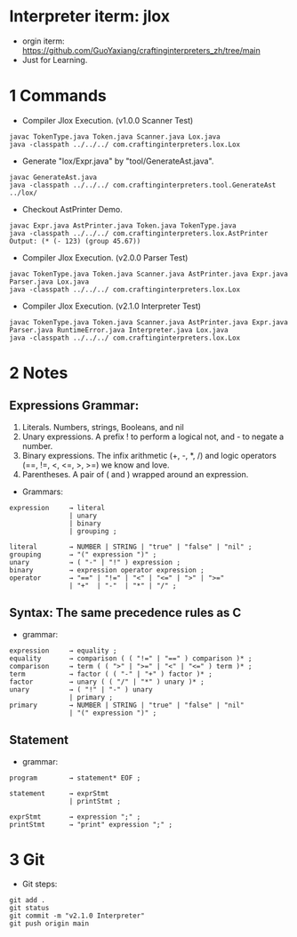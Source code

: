 # Interpreter iterm: jlox

- orgin iterm: https://github.com/GuoYaxiang/craftinginterpreters_zh/tree/main
- Just for Learning.


# 1 Commands
- Compiler Jlox Execution. (v1.0.0 Scanner Test)

```
javac TokenType.java Token.java Scanner.java Lox.java
java -classpath ../../../ com.craftinginterpreters.lox.Lox
```

- Generate "lox/Expr.java" by "tool/GenerateAst.java".

```
javac GenerateAst.java
java -classpath ../../../ com.craftinginterpreters.tool.GenerateAst ../lox/
```

- Checkout AstPrinter Demo.

```
javac Expr.java AstPrinter.java Token.java TokenType.java
java -classpath ../../../ com.craftinginterpreters.lox.AstPrinter
Output: (* (- 123) (group 45.67))
```

- Compiler Jlox Execution. (v2.0.0 Parser Test)

```
javac TokenType.java Token.java Scanner.java AstPrinter.java Expr.java Parser.java Lox.java
java -classpath ../../../ com.craftinginterpreters.lox.Lox
```

- Compiler Jlox Execution. (v2.1.0 Interpreter Test)

```
javac TokenType.java Token.java Scanner.java AstPrinter.java Expr.java Parser.java RuntimeError.java Interpreter.java Lox.java
java -classpath ../../../ com.craftinginterpreters.lox.Lox
```


# 2 Notes

## Expressions Grammar:
1. Literals. Numbers, strings, Booleans, and nil
2. Unary expressions. A prefix ! to perform a logical not, and - to negate a number.
3. Binary expressions. The infix arithmetic (+, -, *, /) and logic operators (==, !=, <, <=, >, >=) we know and love.
4. Parentheses. A pair of ( and ) wrapped around an expression.

- Grammars: 

```
expression     → literal
               | unary
               | binary
               | grouping ;

literal        → NUMBER | STRING | "true" | "false" | "nil" ;
grouping       → "(" expression ")" ;
unary          → ( "-" | "!" ) expression ;
binary         → expression operator expression ;
operator       → "==" | "!=" | "<" | "<=" | ">" | ">="
               | "+"  | "-"  | "*" | "/" ;
```

## Syntax: The same precedence rules as C

- grammar: 

```
expression     → equality ;
equality       → comparison ( ( "!=" | "==" ) comparison )* ;
comparison     → term ( ( ">" | ">=" | "<" | "<=" ) term )* ;
term           → factor ( ( "-" | "+" ) factor )* ;
factor         → unary ( ( "/" | "*" ) unary )* ;
unary          → ( "!" | "-" ) unary
               | primary ;
primary        → NUMBER | STRING | "true" | "false" | "nil"
               | "(" expression ")" ;
```


## Statement

- grammar: 


```
program        → statement* EOF ;

statement      → exprStmt
               | printStmt ;

exprStmt       → expression ";" ;
printStmt      → "print" expression ";" ;

```

# 3 Git

- Git steps: 

```
git add .
git status
git commit -m "v2.1.0 Interpreter"
git push origin main
```
